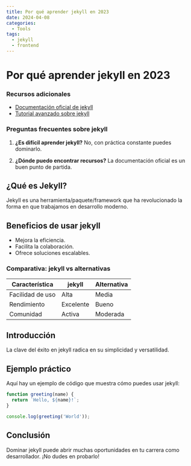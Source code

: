 ```yaml
---
title: Por qué aprender jekyll en 2023
date: 2024-04-08
categories: 
  - Tools
tags:
  - jekyll
  - frontend
---
```


# Por qué aprender jekyll en 2023

### Recursos adicionales

- [Documentación oficial de jekyll](https://example.com)
- [Tutorial avanzado sobre jekyll](https://example.com/tutorial)

### Preguntas frecuentes sobre jekyll

1. **¿Es difícil aprender jekyll?**
   No, con práctica constante puedes dominarlo.

2. **¿Dónde puedo encontrar recursos?**
   La documentación oficial es un buen punto de partida.

## ¿Qué es Jekyll?

Jekyll es una herramienta/paquete/framework que ha revolucionado la forma en que trabajamos en desarrollo moderno.

## Beneficios de usar jekyll

- Mejora la eficiencia.
- Facilita la colaboración.
- Ofrece soluciones escalables.

### Comparativa: jekyll vs alternativas

| Característica | jekyll | Alternativa |
|---------------|-------------|------------|
| Facilidad de uso | Alta | Media |
| Rendimiento | Excelente | Bueno |
| Comunidad | Activa | Moderada |

## Introducción

La clave del éxito en jekyll radica en su simplicidad y versatilidad.

## Ejemplo práctico

Aquí hay un ejemplo de código que muestra cómo puedes usar jekyll:

```javascript
function greeting(name) {
  return `Hello, ${name}!`;
}

console.log(greeting('World'));
```

## Conclusión

Dominar jekyll puede abrir muchas oportunidades en tu carrera como desarrollador. ¡No dudes en probarlo!